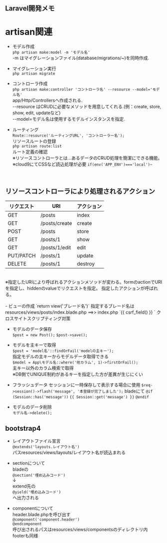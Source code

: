 ## Laravel開発メモ

# artisan関連
- モデル作成  
`php artisan make:model -m 'モデル名'`  
-m はマイグレーションファイル(database/migrations/~)を同時作成.

- マイグレーション実行  
`php artisan migrate`

- コントローラ作成  
`php artisan make:controller 'コントローラ名' --resource --model='モデル名'`  
app/Http/Controllersへ作成される.  
--resource はCRUDに必要なメソッドを用意してくれる.(例：create, store, show, edit, updateなど)  
--model=モデル名は使用するモデルインスタンスを指定.

- ルーティング  
`Route::resource('ルーティングURL', 'コントローラー名');`  
リソースルートの登録  
`php artisan route:list`  
ルート定義の確認  
※リソースコントローラとは...あるデータのCRUD処理を簡潔にできる機能。  
※cloud9にてCSSなど読込処理が必要
`if(env('APP_ENV')==='local')~`  
<br>

## リソースコントローラにより処理されるアクション
| リクエスト | 	URI          | 	アクション | 
| ---------- | ------------- | ----------- | 
| GET        | /posts        | index       | 
| GET        | /posts/create | create      | 
| POST       | /posts        | store       | 
| GET        | /posts/1      | show        | 
| GET        | /posts/1/edit | edit        | 
| PUT/PATCH  | /posts/1      | update      | 
| DELETE     | /posts/1      | destroy     |
<br>
※指定したURIにより呼ばれるアクションメソッドが変わる。formのactionでURIを指定し、hiddenのvalueでリクエストを指定。 指定したアクションが呼ばれる。
<br><br>
- ビューの作成  
`return view('ブレード名')`  
指定するブレード名はresources/views/posts/index.blade.php  ==>> index.php  
`{{ csrf_field() }}  `  
クロスサイトスクリプティング対策

- モデルのデータ保存  
`$post = new Post();`
`$post->save();`

- モデルを主キーで取得  
`$post = 'model名'::findOrFail('modelの主キー');`  
指定モデルの主キーからモデルデータ取得できる  
`$model = App\モデル名::where('他カラム', 1)->firstOrFail();`  
主キー以外のカラム検索で取得  
※DB側でUNIQUE制約があるキーを指定した方が差異が生じにくい

- フラッシュデータ
セッションに一時保存して表示する場合に使用
`$req->session()->flash('message', '本登録が完了しました');`
bladeにて
`@if (Session::has('message'))`
`{{ Session::get('message') }}`
`@endif`

- モデルのデータ削除  
`モデル名->delete();`  

## bootstrap4
- レイアウトファイル宣言  
`@extends('layouts.レイアウト名')`  
パスresources/views/layouts/レイアウト名が読込まれる

- sectionについて  
bladeの  
`@section('埋め込みコード')`  
↓  
extend先の    
`@yield('埋め込みコード')`  
へ出力される  

- componentについて  
header.blade.phpを呼び出す  
`@component('component.header')`  
`@endcomponent`  
呼び出されるパスはresources/views/componentsのディレクトリ内   
footerも同様  





